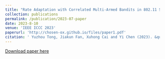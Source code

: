```yaml
---
title: "Rate Adaptation with Correlated Multi-Armed Bandits in 802.11 Systems"
collection: publications
permalink: /publication/2023-07-paper
date: 2023-8-10
venue: 'IEEE ICCC 2023'
paperurl: 'http://chosen-ox.github.io/files/paper1.pdf'
citation: '	Yuzhou Tong, Jiakun Fan, Xuhong Cai and Yi Chen (2023). &quot;Rate Adaptation with Correlated Multi-Armed Bandits in 802.11 Systems&quot; <i>IEEE ICCC 2023</i>.'
---
```



[Download paper here](http://chosen-ox.github.io/files/paper1.pdf)

